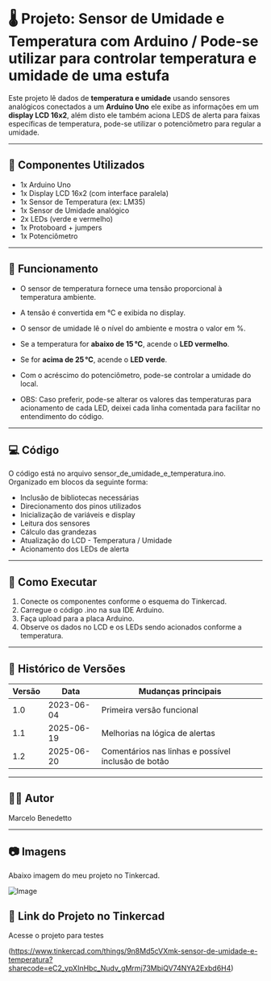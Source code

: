 # 🌡️ Projeto: Sensor de Umidade e Temperatura com Arduino / Pode-se utilizar para controlar temperatura e umidade de uma estufa

Este projeto lê dados de **temperatura e umidade** usando sensores analógicos conectados a um **Arduino Uno** ele exibe as informações em um **display LCD 16x2**, além disto ele também aciona LEDS de alerta para faixas específicas de temperatura, pode-se utilizar o potenciômetro para regular a umidade.

-----------------------------------------------------------------------------------------------------------------------------------------------------------------------------------------

## 🧰 Componentes Utilizados

- 1x Arduino Uno
- 1x Display LCD 16x2 (com interface paralela)
- 1x Sensor de Temperatura (ex: LM35)
- 1x Sensor de Umidade analógico
- 2x LEDs (verde e vermelho)
- 1x Protoboard + jumpers
- 1x Potenciômetro

-----------------------------------------------------------------------------------------------------------------------------------------------------------------------------------------

## 🔧 Funcionamento

- O sensor de temperatura fornece uma tensão proporcional à temperatura ambiente.
- A tensão é convertida em °C e exibida no display.
- O sensor de umidade lê o nível do ambiente e mostra o valor em %.
- Se a temperatura for **abaixo de 15 °C**, acende o **LED vermelho**.
- Se for **acima de 25 °C**, acende o **LED verde**.
- Com o acréscimo do potenciômetro, pode-se controlar a umidade do local.

- OBS: Caso preferir, pode-se alterar os valores das temperaturas para acionamento de cada LED, deixei cada linha comentada para facilitar no entendimento do código.

-----------------------------------------------------------------------------------------------------------------------------------------------------------------------------------------

## 💻 Código

O código está no arquivo sensor_de_umidade_e_temperatura.ino.  
Organizado em blocos da seguinte forma:
- Inclusão de bibliotecas necessárias
- Direcionamento dos pinos utilizados
- Inicialização de variáveis e display
- Leitura dos sensores
- Cálculo das grandezas
- Atualização do LCD - Temperatura / Umidade
- Acionamento dos LEDs de alerta

-----------------------------------------------------------------------------------------------------------------------------------------------------------------------------------------

## 🚀 Como Executar

1. Conecte os componentes conforme o esquema do Tinkercad.
2. Carregue o código .ino na sua IDE Arduino.
3. Faça upload para a placa Arduino.
4. Observe os dados no LCD e os LEDs sendo acionados conforme a temperatura.

-----------------------------------------------------------------------------------------------------------------------------------------------------------------------------------------

## 📌 Histórico de Versões

| Versão | Data       | Mudanças principais                                            |
|--------|------------|----------------------------------------------------------------|
| 1.0    | 2023-06-04 | Primeira versão funcional                                      |
| 1.1    | 2025-06-19 | Melhorias na lógica de alertas                                 |
| 1.2    | 2025-06-20 | Comentários nas linhas e possível inclusão de botão            |

-----------------------------------------------------------------------------------------------------------------------------------------------------------------------------------------

## 🧑‍💻 Autor

Marcelo Benedetto

-----------------------------------------------------------------------------------------------------------------------------------------------------------------------------------------

## 📷 Imagens

Abaixo imagem do meu projeto no Tinkercad.

![Image](https://github.com/user-attachments/assets/0a3958da-0ec1-4313-a913-7cba27383bac)


## 🔗 Link do Projeto no Tinkercad

Acesse o projeto para testes

(https://www.tinkercad.com/things/9n8Md5cVXmk-sensor-de-umidade-e-temperatura?sharecode=eC2_ypXInHbc_Nudv_gMrmj73MbiQV74NYA2Exbd6H4)
